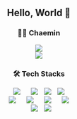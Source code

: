 
<div align="center">
  <h2>Hello, World 👋</h2>
  <h3>👩‍💻 Chaemin</h3>
  <a href="https://meahc.tistory.com"><img src="https://img.shields.io/badge/Tistory-3F0099?style=for-the-badge&logo=Blogger&logoColor=white"/></a>
  <br>
  <a href="https://solved.ac/shinlatitia"><img src="http://mazassumnida.wtf/api/mini/generate_badge?boj=shinlatitia"/></a>

  <h3>🛠 Tech Stacks</h3>

<img src="https://img.shields.io/badge/javascript-F7DF1E?style=for-the-badge&logo=javascript&logoColor=black" style="height : auto; margin-left : 10px; margin-right : 10px;"/> 
  <img src="https://img.shields.io/badge/NodeJS-339933?style=for-the-badge&logo=Node.js" style="height : auto; margin-left : 10px; margin-right : 10px;"/>
  <img src="https://img.shields.io/badge/express-000000?style=for-the-badge&logo=express&logoColor=white">
  <img src="https://img.shields.io/badge/NestJS-ff69b4?style=for-the-badge&logo=NestJS" style="height : auto; margin-left : 10px; margin-right : 10px;"/>
  <br>
    <img src="https://img.shields.io/badge/java-007396?style=for-the-badge&logo=java&logoColor=white" style="height : auto; margin-left : 10px; margin-right : 10px;"/>
  <img src="https://img.shields.io/badge/SpringFramework-6DB33F?style=for-the-badge&logo=Spring&logoColor=white" style="height : auto; margin-left : 10px; margin-right : 10px;"/>
  <img src="https://img.shields.io/badge/Python-3776AB?style=for-the-badge&logo=Python&logoColor=white" style="height : auto; margin-left : 10px; margin-right : 10px;"/>
  <img src="https://img.shields.io/badge/Django-092E20?style=for-the-badge&logo=Django&logoColor=white" style="height : auto; margin-left : 10px; margin-right : 10px;"/>
  <br>
  <img src="https://img.shields.io/badge/MySQL-4479A1?style=for-the-badge&logo=MySQL&logoColor=white" style="height : auto; margin-left : 10px; margin-right : 10px;"/>
  <img src="https://img.shields.io/badge/mongoDB-47A248?style=for-the-badge&logo=MongoDB&logoColor=white">
</div>
